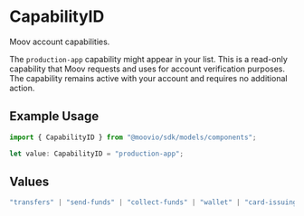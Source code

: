 # CapabilityID

Moov account capabilities.

The `production-app` capability might appear in your list. This is a read-only capability that Moov requests and uses for account verification purposes. The capability remains active with your account and requires no additional action.

## Example Usage

```typescript
import { CapabilityID } from "@moovio/sdk/models/components";

let value: CapabilityID = "production-app";
```

## Values

```typescript
"transfers" | "send-funds" | "collect-funds" | "wallet" | "card-issuing" | "production-app"
```